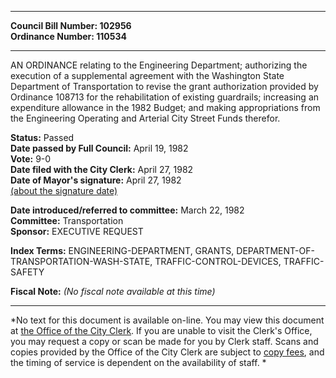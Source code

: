 * * * * *  
  
**Council Bill Number: [](#h0)[](#h2)102956**   
**Ordinance Number: 110534**  
  
* * * * *  
  
AN ORDINANCE relating to the Engineering Department; authorizing the execution of a supplemental agreement with the Washington State Department of Transportation to revise the grant authorization provided by Ordinance 108713 for the rehabilitation of existing guardrails; increasing an expenditure allowance in the 1982 Budget; and making appropriations from the Engineering Operating and Arterial City Street Funds therefor.  
  
**Status:** Passed   
**Date passed by Full Council:** April 19, 1982   
**Vote:** 9-0   
**Date filed with the City Clerk:** April 27, 1982   
**Date of Mayor's signature:** April 27, 1982   
[(about the signature date)](/~public/approvaldate.htm)   
  
  
**Date introduced/referred to committee:** March 22, 1982   
**Committee:** Transportation   
**Sponsor:** EXECUTIVE REQUEST   
  
**Index Terms:** ENGINEERING-DEPARTMENT, GRANTS, DEPARTMENT-OF-TRANSPORTATION-WASH-STATE, TRAFFIC-CONTROL-DEVICES, TRAFFIC-SAFETY  
  
**Fiscal Note:** *(No fiscal note available at this time)*  
  
* * * * *  
  
*No text for this document is available on-line. You may view this document at [the Office of the City Clerk](http://www.seattle.gov/leg/clerk/contactUs.htm). If you are unable to visit the Clerk's Office, you may request a copy or scan be made for you by Clerk staff. Scans and copies provided by the Office of the City Clerk are subject to [copy fees](http://clerk.seattle.gov/~public/clerkfees.htm), and the timing of service is dependent on the availability of staff. *  
  
  
